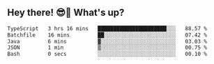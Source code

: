 ## Hey there! 😎👋 What's up?

<!--START_SECTION:waka-->

```txt
TypeScript   3 hrs 16 mins   ██████████████████████░░░   88.57 %
Batchfile    16 mins         ██░░░░░░░░░░░░░░░░░░░░░░░   07.42 %
Java         6 mins          ▓░░░░░░░░░░░░░░░░░░░░░░░░   03.03 %
JSON         1 min           ▒░░░░░░░░░░░░░░░░░░░░░░░░   00.75 %
Bash         0 secs          ░░░░░░░░░░░░░░░░░░░░░░░░░   00.10 %
```

<!--END_SECTION:waka-->
